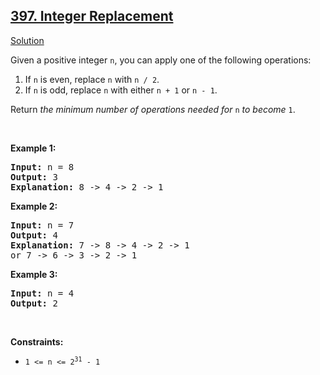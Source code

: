 <h2><a href="https://leetcode.com/problems/integer-replacement/">397. Integer Replacement</a></h2>
<p>
<a href="./integer_replacement.cpp">Solution</a>
</p>
<p>Given a positive integer <code>n</code>,&nbsp;you can apply one of the following&nbsp;operations:</p>
<ol>
<li>If <code>n</code> is even, replace <code>n</code> with <code>n / 2</code>.</li>
<li>If <code>n</code> is odd, replace <code>n</code> with either <code>n + 1</code> or <code>n - 1</code>.</li>
</ol>
<p>Return <em>the minimum number of operations needed for</em> <code>n</code> <em>to become</em> <code>1</code>.</p>
<p>&nbsp;</p>
<p><strong>Example 1:</strong></p>
<pre>
<strong>Input:</strong> n = 8
<strong>Output:</strong> 3
<strong>Explanation:</strong> 8 -&gt; 4 -&gt; 2 -&gt; 1
</pre>
<p><strong>Example 2:</strong></p>
<pre>
<strong>Input:</strong> n = 7
<strong>Output:</strong> 4
<strong>Explanation: </strong>7 -&gt; 8 -&gt; 4 -&gt; 2 -&gt; 1
or 7 -&gt; 6 -&gt; 3 -&gt; 2 -&gt; 1
</pre>
<p><strong>Example 3:</strong></p>
<pre>
<strong>Input:</strong> n = 4
<strong>Output:</strong> 2
</pre>
<p>&nbsp;</p>
<p><strong>Constraints:</strong></p>
<ul>
<li><code>1 &lt;= n &lt;= 2<sup>31</sup> - 1</code></li>
</ul>
